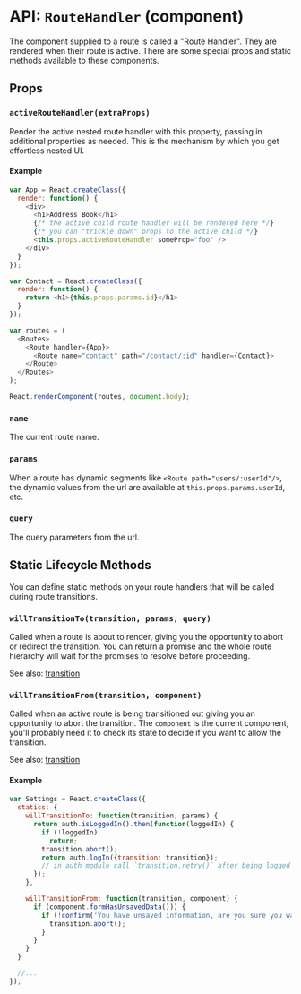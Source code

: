 API: `RouteHandler` (component)
===============================

The component supplied to a route is called a "Route Handler". They are
rendered when their route is active. There are some special props and
static methods available to these components.

Props
-----

### `activeRouteHandler(extraProps)`

Render the active nested route handler with this property, passing in
additional properties as needed. This is the mechanism by which you get
effortless nested UI.

#### Example

```js
var App = React.createClass({
  render: function() {
    <div>
      <h1>Address Book</h1>
      {/* the active child route handler will be rendered here */}
      {/* you can "trickle down" props to the active child */}
      <this.props.activeRouteHandler someProp="foo" /> 
    </div>
  }
});

var Contact = React.createClass({
  render: function() {
    return <h1>{this.props.params.id}</h1>
  }
});

var routes = (
  <Routes>
    <Route handler={App}>
      <Route name="contact" path="/contact/:id" handler={Contact}>
    </Route>
  </Routes>
);

React.renderComponent(routes, document.body);
```

### `name`

The current route name.

### `params`

When a route has dynamic segments like `<Route path="users/:userId"/>`,
the dynamic values from the url are available at
`this.props.params.userId`, etc.

### `query`

The query parameters from the url.

Static Lifecycle Methods
------------------------

You can define static methods on your route handlers that will be called
during route transitions.

### `willTransitionTo(transition, params, query)`

Called when a route is about to render, giving you the opportunity to
abort or redirect the transition. You can return a promise and the whole
route hierarchy will wait for the promises to resolve before proceeding.

See also: [transition](/docs/api/misc/transition.md)

### `willTransitionFrom(transition, component)`

Called when an active route is being transitioned out giving you an
opportunity to abort the transition. The `component` is the current
component, you'll probably need it to check its state to decide if you
want to allow the transition.

See also: [transition](/docs/api/misc/transition.md)

#### Example

```js
var Settings = React.createClass({
  statics: {
    willTransitionTo: function(transition, params) {
      return auth.isLoggedIn().then(function(loggedIn) {
        if (!loggedIn)
          return;
        transition.abort();
        return auth.logIn({transition: transition});
        // in auth module call `transition.retry()` after being logged in
      });
    },

    willTransitionFrom: function(transition, component) {
      if (component.formHasUnsavedData())) {
        if (!confirm('You have unsaved information, are you sure you want to leave this page?')) {
          transition.abort();
        }
      }
    }
  }

  //...
});
```

